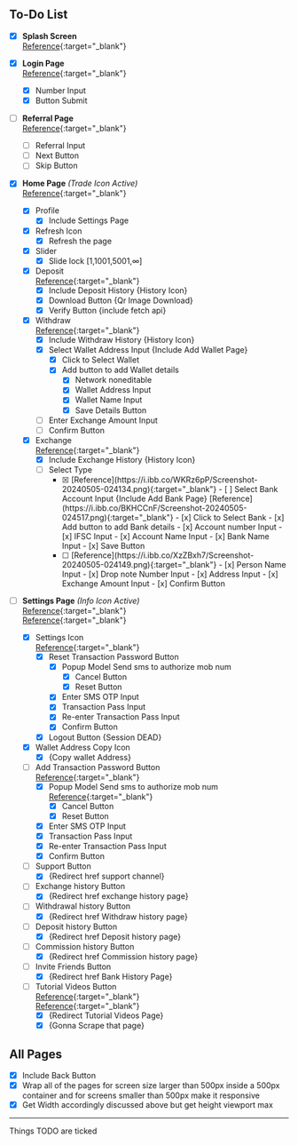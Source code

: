 ## To-Do List

- [x] **Splash Screen**  
  [Reference](https://i.ibb.co/n34BQMv/Screenshot-20240505-023727.png){:target="_blank"}

- [x] **Login Page**  
  [Reference](https://i.ibb.co/7zLd9CY/Screenshot-20240505-023744.png){:target="_blank"}  
    - [x] Number Input  
    - [x] Button Submit

- [ ] **Referral Page**  
  [Reference](https://i.ibb.co/dtgtbt7/Screenshot-20240505-023831.png){:target="_blank"}  
    - [ ] Referral Input  
    - [ ] Next Button  
    - [ ] Skip Button

- [x] **Home Page** *(Trade Icon Active)*  
  [Reference](https://i.ibb.co/Jv4wsnL/Screenshot-20240505-023948.png){:target="_blank"}  
    - [x] Profile  
        - [x] Include Settings Page  
    - [x] Refresh Icon  
        - [x] Refresh the page  
    - [x] Slider  
        - [x] Slide lock [1,1001,5001,∞]  
    - [x] Deposit  
      [Reference](https://i.ibb.co/DkQvP9C/Screenshot-20240505-031156.png){:target="_blank"}  
        - [x] Include Deposit History {History Icon}  
        - [x] Download Button {Qr Image Download}  
        - [x] Verify Button {include fetch api}  
    - [x] Withdraw  
      [Reference](https://i.ibb.co/qgxPdJt/Screenshot-20240505-024128.png){:target="_blank"}  
        - [x] Include Withdraw History {History Icon}  
        - [x] Select Wallet Address Input {Include Add Wallet Page}  
            - [x] Click to Select Wallet  
            - [x] Add button to add Wallet details  
                - [x] Network noneditable  
                - [x] Wallet Address Input  
                - [x] Wallet Name Input  
                - [x] Save Details Button  
        - [ ] Enter Exchange Amount Input  
        - [ ] Confirm Button  
    - [x] Exchange  
      [Reference](https://i.ibb.co/XVTy5tT/Screenshot-20240505-024145.png){:target="_blank"}  
        - [x] Include Exchange History {History Icon}  
        - [ ] Select Type  
            - [x] <Bank>  
              [Reference](https://i.ibb.co/WKRz6pP/Screenshot-20240505-024134.png){:target="_blank"}  
                - [ ] Select Bank Account Input {Include Add Bank Page}  
                  [Reference](https://i.ibb.co/BKHCCnF/Screenshot-20240505-024517.png){:target="_blank"}  
                    - [x] Click to Select Bank  
                    - [x] Add button to add Bank details  
                        - [x] Account number Input  
                        - [x] IFSC Input  
                        - [x] Account Name Input  
                        - [x] Bank Name Input  
                        - [x] Save Button  
            - [ ] <Cash>  
              [Reference](https://i.ibb.co/XzZBxh7/Screenshot-20240505-024149.png){:target="_blank"}  
                - [x] Person Name Input  
                - [x] Drop note Number Input  
                - [x] Address Input  
                - [x] Exchange Amount Input  
                - [x] Confirm Button

- [ ] **Settings Page** *(Info Icon Active)*  
  [Reference](https://i.ibb.co/gM5p5MZ/Screenshot-20240505-023958.png){:target="_blank"}  
  [Reference](https://i.ibb.co/xzgH3n3/Screenshot-20240505-024002.png){:target="_blank"}  
    - [x] Settings Icon  
      [Reference](https://i.ibb.co/zbtNr0H/Screenshot-20240505-024019.png){:target="_blank"}  
        - [x] Reset Transaction Password Button  
            - [x] Popup Model Send sms to authorize mob num  
                - [x] Cancel Button  
                - [x] Reset Button  
            - [x] Enter SMS OTP Input  
            - [x] Transaction Pass Input  
            - [x] Re-enter Transaction Pass Input  
            - [x] Confirm Button  
        - [x] Logout Button {Session DEAD}  
    - [x] Wallet Address Copy Icon  
        - [x] {Copy wallet Address}  
    - [ ] Add Transaction Password Button  
      [Reference](https://i.ibb.co/p3c7yX3/Screenshot-20240505-024029.png){:target="_blank"}  
        - [x] Popup Model Send sms to authorize mob num  
          [Reference](https://i.ibb.co/3TDtRj0/Screenshot-20240505-024023.png){:target="_blank"}  
            - [x] Cancel Button  
            - [x] Reset Button  
        - [x] Enter SMS OTP Input  
        - [x] Transaction Pass Input  
        - [x] Re-enter Transaction Pass Input  
        - [x] Confirm Button  
    - [ ] Support Button  
        - [x] {Redirect href support channel}  
    - [ ] Exchange history Button  
        - [x] {Redirect href exchange history page}  
    - [ ] Withdrawal history Button  
        - [x] {Redirect href Withdraw history page}  
    - [ ] Deposit history Button  
        - [x] {Redirect href Deposit history page}  
    - [ ] Commission history Button  
        - [x] {Redirect href Commission history page}  
    - [ ] Invite Friends Button  
        - [x] {Redirect href Bank History Page}  
    - [ ] Tutorial Videos Button  
      [Reference](https://i.ibb.co/v4PY7Mh/Screenshot-20240505-024102.png){:target="_blank"}  
      [Reference](https://i.ibb.co/hWLk05s/Screenshot-20240505-024105.png){:target="_blank"}  
        - [x] {Redirect Tutorial Videos Page}  
        - [x] {Gonna Scrape that page}

## All Pages  
- [x] Include Back Button  
- [x] Wrap all of the pages for screen size larger than 500px inside a 500px container and for screens smaller than 500px make it responsive  
- [x] Get Width accordingly discussed above but get height viewport max  

---

Things TODO are ticked
